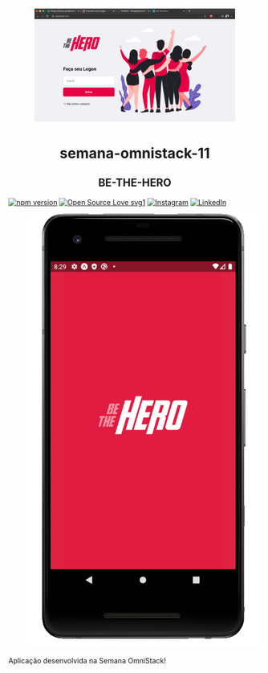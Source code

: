<h1 align="center">
  <img alt="beTheHero" src=".github/logo.png" width="400px"  />
</h1>

<h1 align="center"> semana-omnistack-11 </h1>

<h2 align="center">BE-THE-HERO</h2>
  
  [![npm version](https://badgen.net/npm/v/sequelize)](https://www.npmjs.com/package/sequelize)
  [![Open Source Love svg1](https://badges.frapsoft.com/os/v1/open-source.svg?v=103)](https://opensource.org/)
  [![Instagram](https://img.shields.io/badge/Instagram-%40black_3oy-purple)](https://www.instagram.com/black_3oy/)
  [![LinkedIn](https://img.shields.io/badge/LinkedIn-%40helitonoliveira-blue)](https://www.linkedin.com/in/helitonoliveira/)

  <p align="right" height="300px">
    <img alt="bethehero mobile" src=".github/phone.png" />
  </p>

  <p align="left">
    Aplicação desenvolvida na Semana OmniStack!
  </p>
